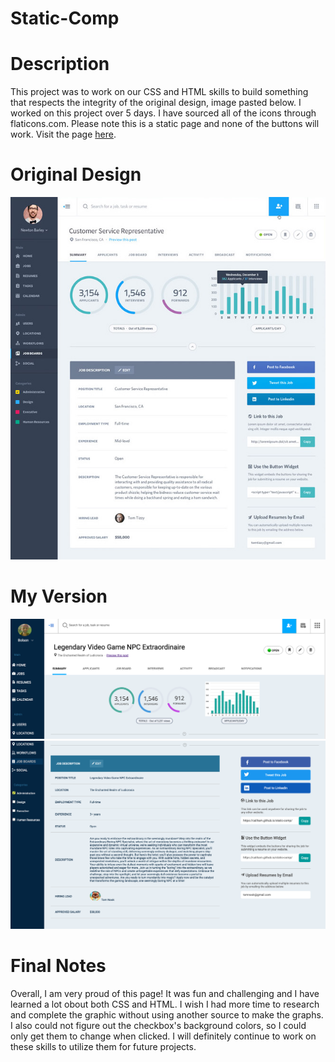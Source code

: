 # Static-Comp

# Description
This project was to work on our CSS and HTML skills to build something that respects the integrity of the original design, image pasted below. I worked on this project over 5 days. I have sourced all of the icons through flaticons.com. Please note this is a static page and none of the buttons will work. Visit the page [here](https://caliham.github.io/static-comp/).

# Original Design
![page to copy](./assets/images/static-comp-challenge.jpg)

# My Version
![my project top](./assets/images/static-comp-final-top.png)
![my project bottom](./assets/images/static-comp-final-bottom.png)

# Final Notes
Overall, I am very proud of this page! It was fun and challenging and I have learned a lot obout both CSS and HTML. I wish I had more time to research and complete the graphic without using another source to make the graphs. I also could not figure out the checkbox's background colors, so I could only get them to change when clicked. I will definitely continue to work on these skills to utilize them for future projects.